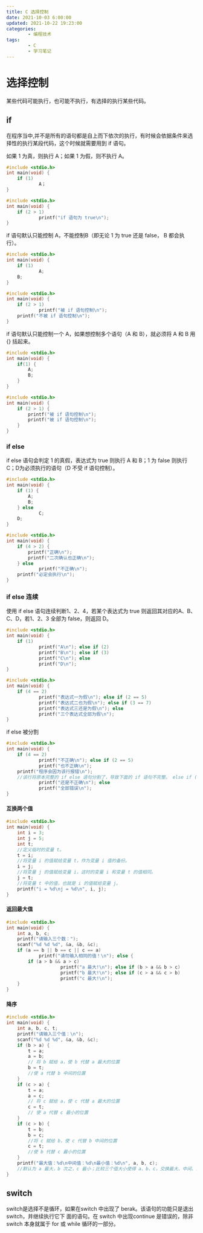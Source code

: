 ```yaml
---
title: C 选择控制
date: 2021-10-03 6:00:00
updated: 2021-10-22 19:23:00
categories:
        - 编程技术
tags:
        - C
        - 学习笔记
---
```

# 选择控制

某些代码可能执行，也可能不执行，有选择的执行某些代码。

## if

在程序当中,并不是所有的语句都是自上而下依次的执行，有时候会依据条件来选择性的执行某段代码，这个时候就需要用到 if 语句。

如果 1 为真，则执行 A；如果 1 为假，则不执行 A。

```c
#include <stdio.h>
int main(void) {
	if (1)
	        A；
}
```

```c
#include <stdio.h>
int main(void) {
	if (2 > 1)
	        printf("if 语句为 true\n");
}
```

if 语句默认只能控制 A，不能控制B（即无论 1 为 true 还是 false， B 都会执行）。

```c
#include <stdio.h>
int main(void) {
	if (1)
	        A;
	B;
}
```

```c
#include <stdio.h>
int main(void) {
	if (2 > 1)
	        printf("被 if 语句控制\n");
	printf("不被 if 语句控制\n");
}
```

if 语句默认只能控制一个 A，如果想控制多个语句（A 和 B），就必须将 A 和 B 用 {} 括起来。

```c
#include <stdio.h>
int main(void) {
	if(1) {
		A;
		B;
	}
}
```

```c
#include <stdio.h>
int main(void) {
	if (2 > 1) {
		printf("被 if 语句控制\n");
		printf("被 if 语句控制\n");
	}
}
```

### if else

 if else 语句会判定 1 的真假，表达式为 true 则执行 A 和 B；1 为 false 则执行 C；D为必须执行的语句（D 不受 if 语句控制）。

```c
#include <stdio.h>
int main(void) {
	if (1) {
		A;
		B;
	} else
	        C;
	D;
}
```

```c
#include <stdio.h>
int main(void) {
	if (4 > 2) {
		printf("正确\n");
		printf("二次确认也正确\n");
	} else
	        printf("不正确\n");
	printf("必定会执行\n");
}
```

### if else 连续

使用 if else 语句连续判断1、2、4，若某个表达式为 true 则返回其对应的A、B、C、D，若1、2、3 全部为 false，则返回 D。

```c
#include <stdio.h>
int main(void) {
	if (1)
	        printf("A\n"); else if (2)
	        printf("B\n"); else if (3)
	        printf("C\n"); else
	        printf("D\n");
}
```

```c
#include <stdio.h>
int main(void) {
	if (4 == 2)
	        printf("表达式一为假\n"); else if (2 == 5)
	        printf("表达式二也为假\n"); else if (3 == 7)
	        printf("表达式三还是为假\n"); else
	        printf("三个表达式全部为假\n");
}
```

if else 被分割

```c
#include <stdio.h>
int main(void) {
	if (4 == 2)
	        printf("不正确\n"); else if (2 == 5)
	        printf("也不正确\n");
	printf("程序会因为该行报错\n");
	//该行将原本完整的 if else 语句分割了，导致下面的 if 语句不完整。 else if (3 == 7)
	        printf("还是不正确\n"); else
	        printf("全部错误\n");
}
```

#### 互换两个值

```c
#include <stdio.h>
int main(void) {
	int i = 3;
	int j = 5;
	int t;
	//定义临时的变量 t。
	t = i;
	//将变量 i 的值赋给变量 t，作为变量 i 值的备份。
	i = j;
	//将变量 j 的值赋给变量 i，这时的变量 i 和变量 t 的值相同。
	j = t;
	//将变量 t 中的值，也就是 i 的值赋给变量 j。
	printf("i = %d\nj = %d\n", i, j);
}
```

#### 返回最大值

```c
#include <stdio.h>
int main(void) {
	int a, b, c;
	printf("请输入三个数：");
	scanf("%d %d %d", &a, &b, &c);
	if (a == b || b == c || c == a)
	        printf("请勿输入相同的值！\n"); else {
		if (a > b && a > c)
		            printf("a 最大!\n"); else if (b > a && b > c)
		            printf("b 最大!\n"); else if (c > a && c > b)
		            printf("c 最大!\n");
	}
}
```

#### 降序

```c
#include <stdio.h>
int main(void) {
	int a, b, c, t;
	printf("请输入三个值：\n");
	scanf("%d %d %d", &a, &b, &c);
	if (b > a) {
		t = a;
		a = b;
		// 将 b 赋给 a，使 b 代替 a 最大的位置
		b = t;
		//使 a 代替 b 中间的位置
	}
	if (c > a) {
		t = a;
		a = c;
		// 将 c 赋给 a，使 c 代替 a 最大的位置
		c = t;
		// 使 a 代替 c 最小的位置
	}
	if (c > b) {
		t = b;
		b = c;
		//将 c 赋给 b，使 c 代替 b 中间的位置
		c = t;
		//使 b 代替 c 最小的位置
	}
	printf("最大值：%d\n中间值：%d\n最小值：%d\n", a, b, c);
	//默认为 a 最大，b 次之，c 最小；比较三个值大小使得 a、b、c，交换最大、中间、最小的位置。
}
```

## switch

switch是选择不是循环，如果在switch 中出现了
berak。该语句的功能只是退出 switch，并继续执行它下
面的语句。在 switch 中出现continue 是错误的，除非 switch
本身就属于 for 或 while 循环的一部分。
